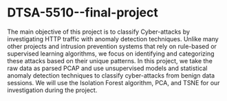 # DTSA-5510--final-project

The main objective of this project is to classify Cyber-attacks by investigating HTTP traffic with anomaly detection techniques. Unlike many other projects and intrusion prevention systems that rely on rule-based or supervised learning algorithms, we focus on identifying and categorizing these attacks based on their unique patterns. In this project, we take the raw data as parsed PCAP and use unsupervised models and statistical anomaly detection techniques to classify cyber-attacks from benign data sessions. We will use the Isolation Forest algorithm, PCA, and TSNE for our investigation during the project.
